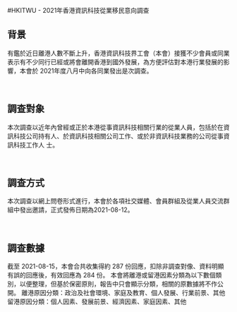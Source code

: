 #HKITWU - 2021年香港資訊科技從業移民意向調查

## 背景

有鑑於近⽇離港⼈數不斷上升，香港資訊科技界⼯會（本會）接獲不少會員或同業表⽰有不少同⾏已經或將會離開香港到國外發展，為⽅便評估對本港⾏業發展的影響，本會於
2021年度八⽉中向各同業發出是次調查。

<br />

## 調查對象

本次調查以近年內曾經或正於本港從事資訊科技相關⾏業的從業⼈員，包括於在資訊科技公司持有⼈、於資訊科技相關公司⼯作、或於非資訊科技業務的公司從事資訊科技⼯作⼈
⼠。

<br />

## 調查⽅式

本次調查以網上問卷形式進⾏，本會於各項社交媒體、會員群組及從業⼈員交流群組中發出邀請，正式發佈⽇期為2021-08-12。

<br />

## 調查數據

截⾄ 2021-08-15，本會合共收集得約 287 份回應，扣除非調查對像、資料明顯有誤的回應後，有效回應為 284 份。
本會將離港或留港因素分類為以下數個類別，以便整理，但基於保密原則，報告中只會顯⽰分類，相關的原數據將不作公開。
離港原因分類：政治及社會環境、家庭及教育、個⼈發展、⾏業前景、其他
留港原因分類：個⼈因素、發展前景、經濟因素、家庭因素、其他
